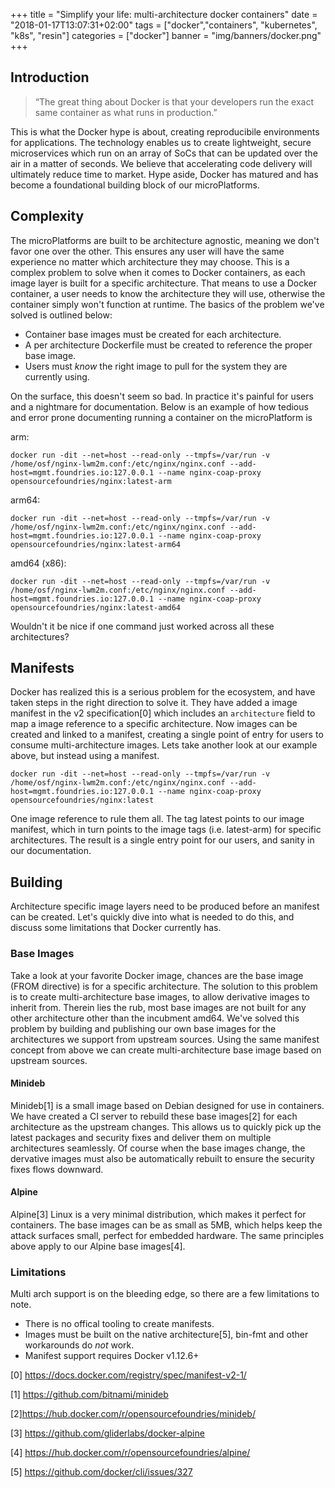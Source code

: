 +++
title = "Simplify your life: multi-architecture docker containers"
date = "2018-01-17T13:07:31+02:00"
tags = ["docker","containers", "kubernetes", "k8s", "resin"]
categories = ["docker"]
banner = "img/banners/docker.png"
+++

## Introduction

> “The great thing about Docker is that your developers run the exact same container as what runs in production.”

This is what the Docker hype is about, creating reproducibile environments for applications. The technology enables us to create lightweight, secure microservices which run on an array of SoCs that can be updated over the air in a matter of seconds. We believe that accelerating code delivery will ultimately reduce time to market. Hype aside, Docker has matured and has become a foundational building block of our microPlatforms.

## Complexity

The microPlatforms are built to be architecture agnostic, meaning we don't favor one over the other. This ensures any user will have the same experience no matter which architecture they may choose. This is a complex problem to solve when it comes to Docker containers, as each image layer is built for a specific architecture. That means to use a Docker container, a user needs to know the architecture they will use, otherwise the container simply won't function at runtime. The basics of the problem we've solved is outlined below:

  * Container base images must be created for each architecture.
  * A per architecture Dockerfile must be created to reference the proper base image.
  * Users must _know_ the right image to pull for the system they are currently using.

On the surface, this doesn't seem so bad. In practice it's painful for users and a nightmare for documentation. Below is an example of how tedious and error prone documenting running a container on the microPlatform is

arm:

```
docker run -dit --net=host --read-only --tmpfs=/var/run -v /home/osf/nginx-lwm2m.conf:/etc/nginx/nginx.conf --add-host=mgmt.foundries.io:127.0.0.1 --name nginx-coap-proxy opensourcefoundries/nginx:latest-arm
```

arm64:

```
docker run -dit --net=host --read-only --tmpfs=/var/run -v /home/osf/nginx-lwm2m.conf:/etc/nginx/nginx.conf --add-host=mgmt.foundries.io:127.0.0.1 --name nginx-coap-proxy opensourcefoundries/nginx:latest-arm64
```

amd64 (x86):

```
docker run -dit --net=host --read-only --tmpfs=/var/run -v /home/osf/nginx-lwm2m.conf:/etc/nginx/nginx.conf --add-host=mgmt.foundries.io:127.0.0.1 --name nginx-coap-proxy opensourcefoundries/nginx:latest-amd64
```

Wouldn't it be nice if one command just worked across all these architectures?

## Manifests

Docker has realized this is a serious problem for the ecosystem, and have taken steps in the right direction to solve it. They have added a image manifest in the v2 specification[0] which includes an `architecture` field to map a image reference to a specific architecture. Now images can be created and linked to a manifest, creating a single point of entry for users to consume multi-architecture images. Lets take another look at our example above, but instead using a manifest.

```
docker run -dit --net=host --read-only --tmpfs=/var/run -v /home/osf/nginx-lwm2m.conf:/etc/nginx/nginx.conf --add-host=mgmt.foundries.io:127.0.0.1 --name nginx-coap-proxy opensourcefoundries/nginx:latest
```

One image reference to rule them all. The tag latest points to our image manifest, which in turn points to the image tags (i.e. latest-arm) for specific architectures. The result is a single entry point for our users, and sanity in our documentation.

## Building

Architecture specific image layers need to be produced before an manifest can be created. Let's quickly dive into what is needed to do this, and discuss some limitations that Docker currently has.

### Base Images

Take a look at your favorite Docker image, chances are the base image (FROM directive) is for a specific architecture. The solution to this problem is to create multi-architecture base images, to allow derivative images to inherit from. Therein lies the rub, most base images are not built for any other architecture other than the incubment amd64. We've solved this problem by building and publishing our own base images for the architectures we support from upstream sources. Using the same manifest concept from above we can create multi-architecture base image based on upstream sources.

#### Minideb

Minideb[1] is a small image based on Debian designed for use in containers. We have created a CI server to rebuild these base images[2] for each architecture as the upstream changes. This allows us to quickly pick up the latest packages and security fixes and deliver them on multiple architectures seamlessly. Of course when the base images change, the dervative images must also be automatically rebuilt to ensure the security fixes flows downward.

#### Alpine

Alpine[3] Linux is a very minimal distribution, which makes it perfect for containers. The base images can be as small as 5MB, which helps keep the attack surfaces small, perfect for embedded hardware. The same principles above apply to our Alpine base images[4].

### Limitations

Multi arch support is on the bleeding edge, so there are a few limitations to note.

  * There is no offical tooling to create manifests.
  * Images must be built on the native architecture[5], bin-fmt and other workarounds do _not_ work.
  * Manifest support requires Docker v1.12.6+


[0] https://docs.docker.com/registry/spec/manifest-v2-1/

[1] https://github.com/bitnami/minideb

[2]https://hub.docker.com/r/opensourcefoundries/minideb/ 

[3] https://github.com/gliderlabs/docker-alpine

[4] https://hub.docker.com/r/opensourcefoundries/alpine/

[5] https://github.com/docker/cli/issues/327
